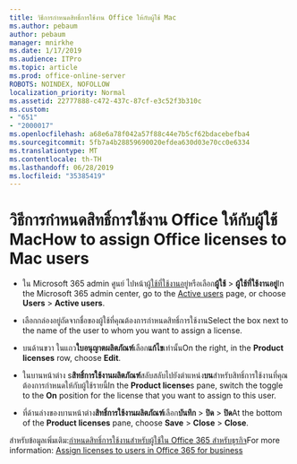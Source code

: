 ```yaml
---
title: วิธีการกำหนดสิทธิ์การใช้งาน Office ให้กับผู้ใช้ Mac
ms.author: pebaum
author: pebaum
manager: mnirkhe
ms.date: 1/17/2019
ms.audience: ITPro
ms.topic: article
ms.prod: office-online-server
ROBOTS: NOINDEX, NOFOLLOW
localization_priority: Normal
ms.assetid: 22777888-c472-437c-87cf-e3c52f3b310c
ms.custom:
- "651"
- "2000017"
ms.openlocfilehash: a68e6a78f042a57f88c44e7b5cf62bdacebefba4
ms.sourcegitcommit: 5fb7a4b28859690020efdea630d03e70cc0e6334
ms.translationtype: MT
ms.contentlocale: th-TH
ms.lasthandoff: 06/28/2019
ms.locfileid: "35385419"
---
```

# <a name="how-to-assign-office-licenses-to-mac-users"></a><span data-ttu-id="46f9b-102">วิธีการกำหนดสิทธิ์การใช้งาน Office ให้กับผู้ใช้ Mac</span><span class="sxs-lookup"><span data-stu-id="46f9b-102">How to assign Office licenses to Mac users</span></span>

- <span data-ttu-id="46f9b-103">ใน Microsoft 365 admin ศูนย์ ไปหน้า[ผู้ใช้ที่ใช้งานอยู่](https://go.microsoft.com/fwlink/p/?linkid=834822)หรือเลือก**ผู้ใช้** \> **ผู้ใช้ที่ใช้งานอยู่**</span><span class="sxs-lookup"><span data-stu-id="46f9b-103">In the Microsoft 365 admin center, go to the [Active users](https://go.microsoft.com/fwlink/p/?linkid=834822) page, or choose **Users** \> **Active users**.</span></span>

- <span data-ttu-id="46f9b-104">เลือกกล่องอยู่ถัดจากชื่อของผู้ใช้ที่คุณต้องการกำหนดสิทธิ์การใช้งาน</span><span class="sxs-lookup"><span data-stu-id="46f9b-104">Select the box next to the name of the user to whom you want to assign a license.</span></span>

- <span data-ttu-id="46f9b-105">บนด้านขวา ในแถว**ใบอนุญาตผลิตภัณฑ์**เลือก**แก้ไข**เท่านั้น</span><span class="sxs-lookup"><span data-stu-id="46f9b-105">On the right, in the **Product licenses** row, choose **Edit**.</span></span>

- <span data-ttu-id="46f9b-106">ในบานหน้าต่าง s**สิทธิ์การใช้งานผลิตภัณฑ์**สลับสลับไปยังตำแหน่ง**บน**สำหรับสิทธิ์การใช้งานที่คุณต้องการกำหนดให้กับผู้ใช้รายนี้</span><span class="sxs-lookup"><span data-stu-id="46f9b-106">In the **Product license**s pane, switch the toggle to the **On** position for the license that you want to assign to this user.</span></span>

- <span data-ttu-id="46f9b-107">ที่ด้านล่างของบานหน้าต่าง**สิทธิ์การใช้งานผลิตภัณฑ์**เลือก**บันทึก** \> **ปิด** \> **ปิด**</span><span class="sxs-lookup"><span data-stu-id="46f9b-107">At the bottom of the **Product licenses** pane, choose **Save** \> **Close** \> **Close**.</span></span>

<span data-ttu-id="46f9b-108">สำหรับข้อมูลเพิ่มเติม:[กำหนดสิทธิ์การใช้งานสำหรับผู้ใช้ใน Office 365 สำหรับธุรกิจ](https://docs.microsoft.com/office365/admin/subscriptions-and-billing/assign-licenses-to-users)</span><span class="sxs-lookup"><span data-stu-id="46f9b-108">For more information: [Assign licenses to users in Office 365 for business](https://docs.microsoft.com/office365/admin/subscriptions-and-billing/assign-licenses-to-users)</span></span>
  